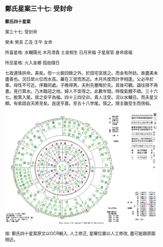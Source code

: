 ## 鄭氏星案三十七: 受封命

**鄭氏四十星案**

案三十七: 受封命

癸未 癸亥 乙丑 壬午 女命

所喜星格: 水輔陽光 木月清貴 土金相生 日月夾福 子星居官 身命居福

所忌星格: 火入金鄉 孤劫隨日

七政連珠拱命。美矣。但一火脫四餘之外。於田宅宮居之。而金有所妨。故盡美未盡善也。況日居火位而水高。羅在三宮而炁近。木月共度而計孛相逢。父必卒於軍。母性不可近。序難同處。子晚得男。夫則先蹇晦於先。其後可觀。論往限不再書。見行箕水。乃木臨冠之地。婦人不宜得之。此數年間。時復氣體不順。三十六七。脫箕入尾。居之安平為福。四十三四交卯。貴人注受。況以水輔日。而夫星又顯。有紫誥自天將至矣。迤遑亨嘉。至五十八孛尾。慎之。限主雖受生而傍殺。

![img](../../../saved_images/flPpSh1AR8Xj7rkrNDIMhBhWVgnfmD61O-uPlcCpfguLOkKygeaI-TO8NyItZI6jT2egIRfasGre2IVK4BFyAMex6TFwfvqP_rPgdlj56kM=w1280)

按: 鄭氏四十星案原文以OCR輸入, 人工修正, 星曜位置以人工修改, 盡可能跟原圖相近。